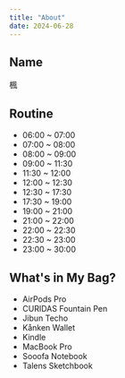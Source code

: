 ```yaml
---
title: "About"
date: 2024-06-28
---
```


## Name

楓

## Routine

- 06:00 ~ 07:00
- 07:00 ~ 08:00
- 08:00 ~ 09:00
- 09:00 ~ 11:30
- 11:30 ~ 12:00
- 12:00 ~ 12:30
- 12:30 ~ 17:30
- 17:30 ~ 19:00
- 19:00 ~ 21:00
- 21:00 ~ 22:00
- 22:00 ~ 22:30
- 22:30 ~ 23:00
- 23:00 ~ 30:00

## What's in My Bag?

- AirPods Pro
- CURIDAS Fountain Pen
- Jibun Techo
- Kånken Wallet
- Kindle
- MacBook Pro
- Sooofa Notebook
- Talens Sketchbook
